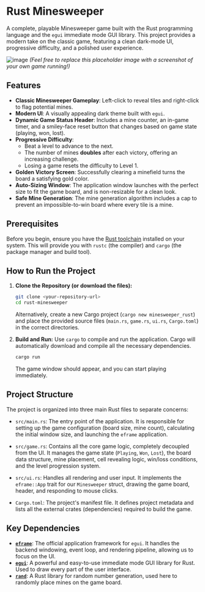 # Rust Minesweeper

A complete, playable Minesweeper game built with the Rust programming language and the `egui` immediate mode GUI library. This project provides a modern take on the classic game, featuring a clean dark-mode UI, progressive difficulty, and a polished user experience.

![image](https://i.imgur.com/gA3gY4A.png)
*(Feel free to replace this placeholder image with a screenshot of your own game running!)*

## Features

-   **Classic Minesweeper Gameplay**: Left-click to reveal tiles and right-click to flag potential mines.
-   **Modern UI**: A visually appealing dark theme built with `egui`.
-   **Dynamic Game Status Header**: Includes a mine counter, an in-game timer, and a smiley-face reset button that changes based on game state (playing, won, lost).
-   **Progressive Difficulty**:
    -   Beat a level to advance to the next.
    -   The number of mines **doubles** after each victory, offering an increasing challenge.
    -   Losing a game resets the difficulty to Level 1.
-   **Golden Victory Screen**: Successfully clearing a minefield turns the board a satisfying gold color.
-   **Auto-Sizing Window**: The application window launches with the perfect size to fit the game board, and is non-resizable for a clean look.
-   **Safe Mine Generation**: The mine generation algorithm includes a cap to prevent an impossible-to-win board where every tile is a mine.

## Prerequisites

Before you begin, ensure you have the [Rust toolchain](https://www.rust-lang.org/tools/install) installed on your system. This will provide you with `rustc` (the compiler) and `cargo` (the package manager and build tool).

## How to Run the Project

1.  **Clone the Repository (or download the files):**
    ```sh
    git clone <your-repository-url>
    cd rust-minesweeper
    ```
    Alternatively, create a new Cargo project (`cargo new minesweeper_rust`) and place the provided source files (`main.rs`, `game.rs`, `ui.rs`, `Cargo.toml`) in the correct directories.

2.  **Build and Run:**
    Use `cargo` to compile and run the application. Cargo will automatically download and compile all the necessary dependencies.
    ```sh
    cargo run
    ```

    The game window should appear, and you can start playing immediately.

## Project Structure

The project is organized into three main Rust files to separate concerns:

-   `src/main.rs`: The entry point of the application. It is responsible for setting up the game configuration (board size, mine count), calculating the initial window size, and launching the `eframe` application.

-   `src/game.rs`: Contains all the core game logic, completely decoupled from the UI. It manages the game state (`Playing`, `Won`, `Lost`), the board data structure, mine placement, cell revealing logic, win/loss conditions, and the level progression system.

-   `src/ui.rs`: Handles all rendering and user input. It implements the `eframe::App` trait for our `Minesweeper` struct, drawing the game board, header, and responding to mouse clicks.

-   `Cargo.toml`: The project's manifest file. It defines project metadata and lists all the external crates (dependencies) required to build the game.

## Key Dependencies

-   [**`eframe`**](https://crates.io/crates/eframe): The official application framework for `egui`. It handles the backend windowing, event loop, and rendering pipeline, allowing us to focus on the UI.
-   [**`egui`**](https://crates.io/crates/egui): A powerful and easy-to-use immediate mode GUI library for Rust. Used to draw every part of the user interface.
-   [**`rand`**](https://crates.io/crates/rand): A Rust library for random number generation, used here to randomly place mines on the game board.
